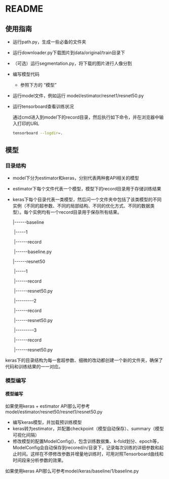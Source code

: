 # README

## 使用指南

+ 运行path.py，生成一些必备的文件夹

+ 运行downloader.py下载图片到data/original/train目录下

+ （可选）运行segmentation.py，将下载的图片进行人像分割

+ 编写模型代码

  + 参照下方的 “模型”

+ 运行model文件，例如运行 model/estimator/resnet1/resnet50.py

+ 运行tensorboard查看训练状况

  通过cmd进入到model下的record目录，然后执行如下命令，并在浏览器中输入打印的URL

  ```bash
  tensorboard --logdir=.
  ```
  

## 模型

### 目录结构

+ model下分为estimator和keras，分别代表两种套API相关的模型

+ estimator下每个文件代表一个模型，模型下的record目录用于存储训练结果

+ keras下每个目录代表一类模型，然后问一个文件夹中包括了该类模型的不同实例（不同的超参数、不同的局部结构、不同的优化方式、不同的数据类型）。每个实例均有一个record目录用于保存所有结果。

  |------baseline

  ​	|-----1

  ​		|------record

  ​		|------baseline.py

  |------resnet50

  ​	|-----1

  ​		|------record

  ​		|------resnet50.py

  ​	|---------2

  ​		|------record

  ​		|------resnet50.py

  ​	|---------3

  ​		|------record

  ​		|------resnet50.py



keras下的目录结构为每一套超参数、细微的改动都创建一个新的文件夹，确保了代码和训练结果的一一对应。

### 模型编写

#### 模型编写

如果使用keras + estimator API那么可参考model/estimator/resnet50/resnet1/resnet50.py

+ 编写keras模型，并加载预训练模型
+ keras转为estimator，并配置checkpoint（模型自动保存）、summary（模型可视化间隔）
+ 修改模型的配置ModelConfig()，包含训练数据集、k-fold划分、epoch等，ModelConfig会自动保存到recored/n/目录下，记录每次训练的详细参数和起止时间。这样在不停修改参数并增量地训练时，可用对照Tensorboard曲线和时间段来分析参数的效果。



如果使用keras API那么可参考model/keras/baseline/1/baseline.py